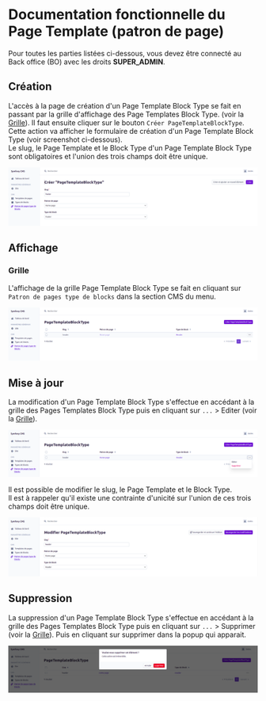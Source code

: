 # Documentation fonctionnelle du Page Template (patron de page)

Pour toutes les parties listées ci-dessous, vous devez être connecté au Back office (BO) avec les droits **SUPER_ADMIN**.

## Création

L'accès à la page de création d'un Page Template Block Type se fait en passant par la grille d'affichage des Page Templates Block Type. (voir la [Grille](#grid)).
Il faut ensuite cliquer sur le bouton `Créer PageTemplateBlockType`.
Cette action va afficher le formulaire de création d'un Page Template Block Type (voir screenshot ci-dessous).  
Le slug, le Page Template et le Block Type d'un Page Template Block Type sont obligatoires et l'union des trois champs doit être unique.

![Create Page Template Block Type](create_page_template_block_type.png)


## Affichage

### <a name="grid"></a>Grille

L'affichage de la grille Page Template Block Type se fait en cliquant sur `Patron de pages type de blocks` dans la section CMS du menu.

![Grid Page Template Block Type](grid_page_template_block_type.png)

## <a name="maj"></a>Mise à jour

La modification d'un Page Template Block Type s'effectue en accédant à la grille des Pages Templates Block Type puis en cliquant sur `...` > Editer (voir la [Grille](#grid)).

![Update Page Template Block Type](update_page_template_block_type.png)

Il est possible de modifier le slug, le Page Template et le Block Type.  
Il est à rappeler qu'il existe une contrainte d'unicité sur l'union de ces trois champs doit être unique.

![Update form Page Template Block Type](update_form_page_template_block_type.png)

## <a name="delete"></a>Suppression

La suppression d'un Page Template Block Type s'effectue en accédant à la grille des Pages Templates Block Type puis en cliquant sur `...` > Supprimer (voir la [Grille](#grid)).
Puis en cliquant sur supprimer dans la popup qui apparait.

![Delete Page Template Block Type](delete_page_template_block_type.png)
